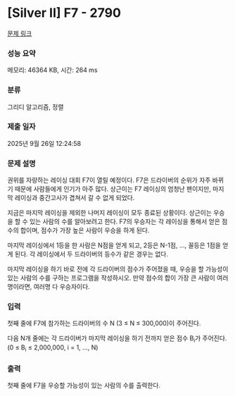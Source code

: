 # [Silver II] F7 - 2790 

[문제 링크](https://www.acmicpc.net/problem/2790) 

### 성능 요약

메모리: 46364 KB, 시간: 264 ms

### 분류

그리디 알고리즘, 정렬

### 제출 일자

2025년 9월 26일 12:24:58

### 문제 설명

<p>권위를 자랑하는 레이싱 대회 F7이 열릴 예정이다. F7은 드라이버의 순위가 자주 바뀌기 때문에 사람들에게 인기가 아주 많다. 상근이는 F7 레이싱의 엄청난 팬이지만, 마지막 레이싱과 중간고사가 겹쳐서 갈 수 없게 되었다.</p>

<p>지금은 마지막 레이싱을 제외한 나머지 레이싱이 모두 종료된 상황이다. 상근이는 우승을 할 수 있는 사람의 수를 알아보려고 한다. F7의 우승자는 각 레이싱을 통해서 얻은 점수의 합이며, 점수가 가장 높은 사람이 우승을 하게 된다.</p>

<p>마지막 레이싱에서 1등을 한 사람은 N점을 얻게 되고, 2등은 N-1점, ..., 꼴등은 1점을 얻게 된다. 각 레이싱에서 두 드라이버의 등수가 같은 경우는 없다.</p>

<p>마지막 레이싱을 하기 바로 전에 각 드라이버의 점수가 주어졌을 때, 우승을 할 가능성이 있는 사람의 수를 구하는 프로그램을 작성하시오. 만약 점수의 합이 가장 큰 사람이 여러 명이라면, 여러명 다 우승자이다.</p>

### 입력 

 <p>첫째 줄에 F7에 참가하는 드라이버의 수 N (3 ≤ N ≤ 300,000)이 주어진다.</p>

<p>다음 N개 줄에는 각 드라이버가 마지막 레이싱을 하기 전까지 얻은 점수 B<sub>i</sub>가 주어진다. (0 ≤ B<sub>i</sub> ≤ 2,000,000, i = 1, ..., N)</p>

### 출력 

 <p>첫째 줄에 F7을 우승할 가능성이 있는 사람의 수를 출력한다.</p>

